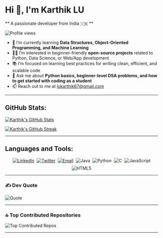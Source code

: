 # Hi 👋, I'm Karthik LU

 ** A passionate developer from India 🇮🇳 **<br>


![Profile views](https://komarev.com/ghpvc/?username=lukarthik67&color=blue&style=for-the-badge)
                   

- 🌱 I’m currently learning **Data Structures, Object-Oriented Programming, and Machine Learning**  
- 👨‍💻 I’m interested in beginner-friendly **open-source projects** related to Python, Data Science, or Web/App development  
- 📚 I’m focused on learning best practices for writing clean, efficient, and scalable code  
- 💬 Ask me about **Python basics, beginner-level DSA problems, and how to get started with coding as a student**  
- 📫 Reach out to me at [lukarthik67@gmail.com](mailto:lukarthik67@gmail.com)  

---

## GitHub Stats:

[![Karthik's GitHub Stats](https://github-readme-stats.vercel.app/api?username=lukarthik67&show_icons=true&theme=radical&count_private=true&include_all_commits=true)](https://github.com/lukarthik67)

[![Karthik's GitHub Streak](https://github-readme-streak-stats.herokuapp.com/?user=lukarthik67&theme=radical)](https://github.com/lukarthik67)

---

## Languages and Tools:

<p align="center" style="display: flex; gap: 8px; flex-wrap: wrap; justify-content: center;">

  <!-- Social Media Badges -->
  <a href="https://www.linkedin.com/in/karthik-lu-530534328" target="_blank">
    <img src="https://img.shields.io/badge/LinkedIn-%230077B5.svg?logo=linkedin&logoColor=white&style=flat" alt="LinkedIn" />
  </a>
  <a href="https://x.com/LuKarthik94277" target="_blank">
    <img src="https://img.shields.io/badge/Twitter-%23000000.svg?logo=twitter&logoColor=white&style=flat" alt="Twitter" />
  </a>
  <a href="mailto:lukarthik67@gmail.com">
    <img src="https://img.shields.io/badge/Email-D14836?logo=gmail&logoColor=white&style=flat" alt="Email" />
  </a>

  <!-- Tech Stack Badges -->
  <img src="https://img.shields.io/badge/Java-%23ED8B00.svg?logo=openjdk&logoColor=white&style=flat" alt="Java" />
  <img src="https://img.shields.io/badge/Python-3670A0?logo=python&logoColor=ffdd54&style=flat" alt="Python" />
  <img src="https://img.shields.io/badge/C-%2300599C.svg?logo=c&logoColor=white&style=flat" alt="C" />
  <img src="https://img.shields.io/badge/JavaScript-%23323330.svg?logo=javascript&logoColor=%23F7DF1E&style=flat" alt="JavaScript" />
  <img src="https://img.shields.io/badge/HTML5-%23E34F26.svg?logo=html5&logoColor=white&style=flat" alt="HTML5" />

</p>

---

### ✍️ Dev Quote

![Quote](https://quotes-github-readme.vercel.app/api?type=horizontal&theme=radical)

---

### 🔝 Top Contributed Repositories

![Top Contributed Repos](https://github-contributor-stats.vercel.app/api?username=lukarthik67&limit=5&theme=radical&combine_all_yearly_contributions=true)

---


